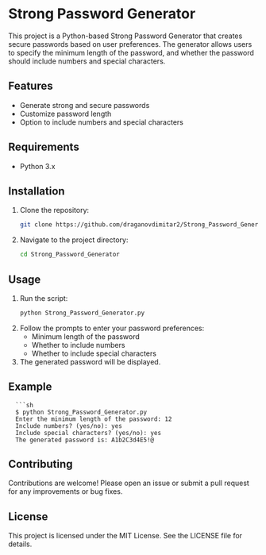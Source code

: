 # Strong Password Generator

This project is a Python-based Strong Password Generator that creates secure passwords based on user preferences. The generator allows users to specify the minimum length of the password, and whether the password should include numbers and special characters.

## Features

- Generate strong and secure passwords
- Customize password length
- Option to include numbers and special characters

## Requirements

- Python 3.x

## Installation

1. Clone the repository:
   ```sh
   git clone https://github.com/draganovdimitar2/Strong_Password_Generator.git
2. Navigate to the project directory:
   ```sh
   cd Strong_Password_Generator

## Usage

1. Run the script:
   ```sh
   python Strong_Password_Generator.py
2. Follow the prompts to enter your password preferences:
   * Minimum length of the password
   * Whether to include numbers
   * Whether to include special characters
3. The generated password will be displayed.

## Example   
      ```sh
      $ python Strong_Password_Generator.py
      Enter the minimum length of the password: 12
      Include numbers? (yes/no): yes
      Include special characters? (yes/no): yes
      The generated password is: A1b2C3d4E5!@

## Contributing

Contributions are welcome! Please open an issue or submit a pull request for any improvements or bug fixes.

## License

This project is licensed under the MIT License. See the LICENSE file for details.
   
